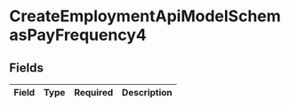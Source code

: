 # CreateEmploymentApiModelSchemasPayFrequency4


## Fields

| Field       | Type        | Required    | Description |
| ----------- | ----------- | ----------- | ----------- |